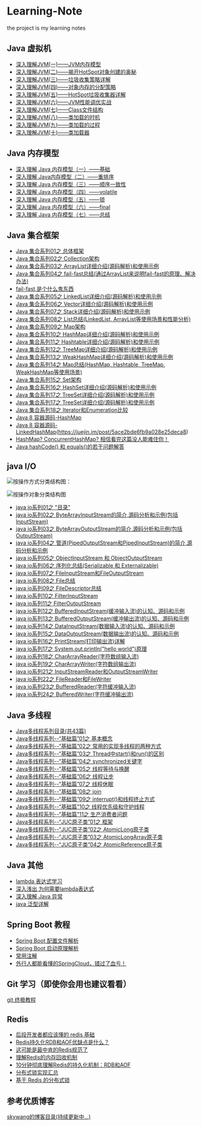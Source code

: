 # Learning-Note
the project is  my learning notes

Java 虚拟机
---
- [深入理解JVM(一)——JVM内存模型](https://blog.csdn.net/u010425776/article/details/51170118)  
- [深入理解JVM(二)——揭开HotSpot对象创建的奥秘](https://blog.csdn.net/u010425776/article/details/51190801)  
- [深入理解JVM(三)——垃圾收集策略详解](https://blog.csdn.net/u010425776/article/details/51189318)  
- [深入理解JVM(四)——对象内存的分配策略](https://blog.csdn.net/u010425776/article/details/51192448)  
- [深入理解JVM(五)——HotSpot垃圾收集器详解](https://blog.csdn.net/u010425776/article/details/51199767)  
- [深入理解JVM(六)——JVM性能调优实战](https://blog.csdn.net/u010425776/article/details/51232463)  
- [深入理解JVM(七)——Class文件结构](https://blog.csdn.net/u010425776/article/details/51245055)  
- [深入理解JVM(八)——类加载的时机](https://blog.csdn.net/u010425776/article/details/51251430)
- [深入理解JVM(九)——类加载的过程](https://blog.csdn.net/u010425776/article/details/51254858)  
- [深入理解JVM(十)——类加载器](https://blog.csdn.net/u010425776/article/details/58145910)

Java 内存模型
----
- [深入理解 Java 内存模型（一）——基础](http://cmsblogs.com/?p=3992)
- [深入理解 Java内存模型（二）——重排序](http://cmsblogs.com/?p=3994)
- [深入理解 Java 内存模型（三）——顺序一致性](http://cmsblogs.com/?p=3996)
- [深入理解 Java 内存模型（四）——volatile](http://cmsblogs.com/?p=3998)
- [深入理解 Java 内存模型（五）——锁](http://cmsblogs.com/?p=4000)
- [深入理解 Java 内存模型（六）——final](http://cmsblogs.com/?p=4002)
- [深入理解 Java 内存模型（七）——总结](http://cmsblogs.com/?p=4004)



Java 集合框架
----
- [Java 集合系列01之 总体框架](http://www.cnblogs.com/skywang12345/p/3308498.html)  
- [Java 集合系列02之 Collection架构](http://www.cnblogs.com/skywang12345/p/3308513.html)  
- [Java 集合系列03之 ArrayList详细介绍(源码解析)和使用示例](http://www.cnblogs.com/skywang12345/p/3308556.html)  
- [Java 集合系列04之 fail-fast总结(通过ArrayList来说明fail-fast的原理、解决办法)](http://www.cnblogs.com/skywang12345/p/3308762.html)    
- [fail-fast 是个什么鬼东西](https://www.hollischuang.com/archives/3542)  
- [Java 集合系列05之 LinkedList详细介绍(源码解析)和使用示例](http://www.cnblogs.com/skywang12345/p/3308807.html)  
- [Java 集合系列06之 Vector详细介绍(源码解析)和使用示例](http://www.cnblogs.com/skywang12345/p/3308833.html)  
- [Java 集合系列07之 Stack详细介绍(源码解析)和使用示例](http://www.cnblogs.com/skywang12345/p/3308852.html)  
- [Java 集合系列08之 List总结(LinkedList, ArrayList等使用场景和性能分析)](http://www.cnblogs.com/skywang12345/p/3308900.html)  
- [Java 集合系列09之 Map架构](http://www.cnblogs.com/skywang12345/p/3308931.html)  
- [Java 集合系列10之 HashMap详细介绍(源码解析)和使用示例](http://www.cnblogs.com/skywang12345/p/3310835.html)
- [Java 集合系列11之 Hashtable详细介绍(源码解析)和使用示例](http://www.cnblogs.com/skywang12345/p/3310887.html)
- [Java 集合系列12之 TreeMap详细介绍(源码解析)和使用示例](http://www.cnblogs.com/skywang12345/p/3310928.html)
- [Java 集合系列13之 WeakHashMap详细介绍(源码解析)和使用示例](http://www.cnblogs.com/skywang12345/p/3311092.html)
- [Java 集合系列14之 Map总结(HashMap, Hashtable, TreeMap, WeakHashMap等使用场景)](http://www.cnblogs.com/skywang12345/p/3311126.html)
- [Java 集合系列15之 Set架构](http://www.cnblogs.com/skywang12345/p/3311136.html)
- [Java 集合系列16之 HashSet详细介绍(源码解析)和使用示例](http://www.cnblogs.com/skywang12345/p/3311252.html)
- [Java 集合系列17之 TreeSet详细介绍(源码解析)和使用示例](http://www.cnblogs.com/skywang12345/p/3311268.html)
- [Java 集合系列17之 TreeSet详细介绍(源码解析)和使用示例](http://www.cnblogs.com/skywang12345/p/3311268.html)
- [Java 集合系列18之 Iterator和Enumeration比较](http://www.cnblogs.com/skywang12345/p/3311275.html)
- [Java 8 容器源码-HashMap](http://cmsblogs.com/?p=3959)
- [Java 8 容器源码-LinkedHashMap](https://juejin.im/post/5997ff966fb9a024851009b7)(https://juejin.im/post/5ace2bde6fb9a028e25deca8)
- [HashMap? ConcurrentHashMap? 相信看完这篇没人能难住你！](https://juejin.im/post/5b551e8df265da0f84562403)
- [Java hashCode() 和 equals()的若干问题解答](https://www.cnblogs.com/skywang12345/p/3324958.html#4253070)






java I/O
------
![按操作方式分类结构图：](https://user-gold-cdn.xitu.io/2018/5/16/16367d4fd1ce1b46?w=720&h=1080&f=jpeg&s=69522)

![按操作对象分类结构图](https://user-gold-cdn.xitu.io/2018/5/16/16367d673b0e268d?w=720&h=535&f=jpeg&s=46081)
- [java io系列01之 "目录"](https://www.cnblogs.com/skywang12345/p/io_01.html)
- [java io系列02之 ByteArrayInputStream的简介,源码分析和示例(包括InputStream)](http://www.cnblogs.com/skywang12345/p/io_02.html)
- [java io系列03之 ByteArrayOutputStream的简介,源码分析和示例(包括OutputStream)](http://www.cnblogs.com/skywang12345/p/io_03.html)
- [java io系列04之 管道(PipedOutputStream和PipedInputStream)的简介,源码分析和示例](http://www.cnblogs.com/skywang12345/p/io_04.html)
- [java io系列05之 ObjectInputStream 和 ObjectOutputStream](http://www.cnblogs.com/skywang12345/p/io_05.html)
- [java io系列06之 序列化总结(Serializable 和 Externalizable)](http://www.cnblogs.com/skywang12345/p/io_06.html)
- [java io系列07之 FileInputStream和FileOutputStream](http://www.cnblogs.com/skywang12345/p/io_07.html)
- [java io系列08之 File总结](http://www.cnblogs.com/skywang12345/p/io_08.html)
- [java io系列09之 FileDescriptor总结](http://www.cnblogs.com/skywang12345/p/io_09.html)
- [java io系列10之 FilterInputStream](http://www.cnblogs.com/skywang12345/p/io_10.html)
- [java io系列11之 FilterOutputStream](http://www.cnblogs.com/skywang12345/p/io_11.html)
- [java io系列12之 BufferedInputStream(缓冲输入流)的认知、源码和示例](http://www.cnblogs.com/skywang12345/p/io_12.html)
- [java io系列13之 BufferedOutputStream(缓冲输出流)的认知、源码和示例](http://www.cnblogs.com/skywang12345/p/io_13.html)
- [java io系列14之 DataInputStream(数据输入流)的认知、源码和示例](http://www.cnblogs.com/skywang12345/p/io_14.html)
- [java io系列15之 DataOutputStream(数据输出流)的认知、源码和示例](http://www.cnblogs.com/skywang12345/p/java_threads_category.html)
- [java io系列16之 PrintStream(打印输出流)详解](http://www.cnblogs.com/skywang12345/p/io_16.html)
- [java io系列17之 System.out.println("hello world")原理](http://www.cnblogs.com/skywang12345/p/io_17.html)
- [java io系列18之 CharArrayReader(字符数组输入流)](http://www.cnblogs.com/skywang12345/p/io_18.html)
- [java io系列19之 CharArrayWriter(字符数组输出流)](http://www.cnblogs.com/skywang12345/p/io_19.html)
- [java io系列21之 InputStreamReader和OutputStreamWriter](http://www.cnblogs.com/skywang12345/p/io_21.html)
- [java io系列22之 FileReader和FileWriter](http://www.cnblogs.com/skywang12345/p/io_22.html)
- [java io系列23之 BufferedReader(字符缓冲输入流)](http://www.cnblogs.com/skywang12345/p/io_23.html)
- [java io系列24之 BufferedWriter(字符缓冲输出流)](http://www.cnblogs.com/skywang12345/p/io_22.html)





Java 多线程
-----
- [Java多线程系列目录(共43篇)](http://www.cnblogs.com/skywang12345/p/3479024.html)
- [Java多线程系列--“基础篇”01之 基本概念](http://www.cnblogs.com/skywang12345/p/3479024.html)
- [Java多线程系列--“基础篇”02之 常用的实现多线程的两种方式](http://www.cnblogs.com/skywang12345/p/3479063.html)
- [Java多线程系列--“基础篇”03之 Thread中start()和run()的区别](http://www.cnblogs.com/skywang12345/p/3479083.html)
- [Java多线程系列--“基础篇”04之 synchronized关键字](http://www.cnblogs.com/skywang12345/p/3479202.html)
- [Java多线程系列--“基础篇”05之 线程等待与唤醒](http://www.cnblogs.com/skywang12345/p/3479224.html)
- [Java多线程系列--“基础篇”06之 线程让步](https://www.cnblogs.com/skywang12345/p/3479243.html)
- [Java多线程系列--“基础篇”07之 线程休眠](https://www.cnblogs.com/skywang12345/p/3479256.html)
- [Java多线程系列--“基础篇”08之 join](https://www.cnblogs.com/skywang12345/p/3479275.html)
- [Java多线程系列--“基础篇”09之 interrupt()和线程终止方式](https://www.cnblogs.com/skywang12345/p/3479949.html)
- [Java多线程系列--“基础篇”10之 线程优先级和守护线程](https://www.cnblogs.com/skywang12345/p/3479982.html)
- [Java多线程系列--“基础篇”11之 生产消费者问题](https://www.cnblogs.com/skywang12345/p/3480016.html)
- [Java多线程系列--“JUC原子类”01之 框架](https://www.cnblogs.com/skywang12345/p/3514589.html)
- [Java多线程系列--“JUC原子类”02之 AtomicLong原子类](https://www.cnblogs.com/skywang12345/p/3514593.html)
- [Java多线程系列--“JUC原子类”03之 AtomicLongArray原子类](https://www.cnblogs.com/skywang12345/p/3514604.html)
- [Java多线程系列--“JUC原子类”04之 AtomicReference原子类](https://www.cnblogs.com/skywang12345/p/3514623.html)




Java 其他
----
- [lambda 表达式学习](https://exception.site/java8/java8-new-features)
- [深入浅出 为何需要lambda表达式](http://blog.oneapm.com/apm-tech/226.html)
- [深入理解 Java 异常](https://blog.csdn.net/hguisu/article/details/6155636)
- [java 泛型详解](https://www.fangzhipeng.com/javainterview/2019/02/24/paradigm.html)


Spring Boot 教程
-----
- [Spring Boot 配置文件解析](http://tengj.top/2017/02/28/springboot2/)
- [Spring Boot 启动原理解析](http://tengj.top/2017/03/09/springboot3/)
- [常用注解](https://www.cnblogs.com/jianliang-Wu/p/5652629.html)
- [外行人都能看懂的SpringCloud，错过了血亏！](https://juejin.im/post/5b83466b6fb9a019b421cecc)


Git 学习（即使你会用也建议看看）
------
[git 终极教程](https://github.com/521xueweihan/git-tips/blob/master/assets/gitcz.png)

Redis 
---
- [后段开发者都应该懂的 redis 基础](https://juejin.im/post/5d078cd6f265da1b8466e62c)  
- [Redis持久化RDB和AOF优缺点是什么？](https://juejin.im/post/5ab5f08e518825557f00dfac)
- [这可能是最中肯的Redis规范了](https://juejin.im/post/5d03030ff265da1b957052e3)
- [理解Redis的内存回收机制](https://juejin.im/post/5d107ad851882576df7fba9e)
- [10分钟彻底理解Redis的持久化机制：RDB和AOF](https://juejin.im/post/5d09a9ff51882577eb133aa9)
- [分布式锁实现汇总](https://juejin.im/post/5a20cd8bf265da43163cdd9a)
- [基于 Redis 的分布式锁](https://juejin.im/post/5ac18d7e5188255cb07d4429)







**参考优质博客**
---
[skywang的博客目录(持续更新中...)](https://www.cnblogs.com/skywang12345/archive/2013/06/14/index.html)
